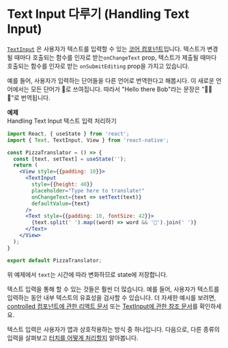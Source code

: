 # Text Input 다루기 (Handling Text Input)

[`TextInput`](https://reactnative.dev/docs/textinput#content) 은 사용자가 텍스트를 입력할 수 있는 [코어 컴포넌트](https://reactnative.dev/docs/intro-react-native-components)입니다. 텍스트가 변경될 때마다 호출되는 함수를 인자로 받는`onChangeText` prop, 텍스트가 제출될 때마다 호출되는 함수를 인자로 받는 `onSubmitEditing` prop을 가지고 있습니다.  

예를 들어, 사용자가 입력하는 단어들을 다른 언어로 번역한다고 해봅시다. 이 새로운 언어에서는 모든 단어가 🍕로 쓰여집니다. 따라서 "Hello there Bob"라는 문장은 "🍕🍕🍕"로 번역됩니다. 

**예제**  
Handling Text Input 텍스트 입력 처리하기  
```jsx
import React, { useState } from 'react';
import { Text, TextInput, View } from 'react-native';

const PizzaTranslator = () => {
  const [text, setText] = useState('');
  return (
    <View style={{padding: 10}}>
      <TextInput
        style={{height: 40}}
        placeholder="Type here to translate!"
        onChangeText={text => setText(text)}
        defaultValue={text}
      />
      <Text style={{padding: 10, fontSize: 42}}>
        {text.split(' ').map((word) => word && '🍕').join(' ')}
      </Text>
    </View>
  );
}

export default PizzaTranslator;
```
위 예제에서 `text`는 시간에 따라 변화하므로 state에 저장합니다. 

텍스트 입력을 통해 할 수 있는 것들은 훨씬 더 많습니다. 예를 들어, 사용자가 텍스트를 입력하는 동안 내부 텍스트의 유효성을 검사할 수 있습니다. 더 자세한 예시를 보려면, [controlled 컴포넌트에 관한 리액트 문서](https://reactjs.org/docs/forms.html#controlled-components) 또는 [TextInput에 관한 참조 문서](https://reactnative.dev/docs/textinput)를 확인하세요. 

텍스트 입력은 사용자가 앱과 상호작용하는 방식 중 하나입니다. 다음으로, 다른 종류의 입력을 살펴보고 [터치를 어떻게 처리할지](https://reactnative.dev/docs/handling-touches) 알아봅니다. 
